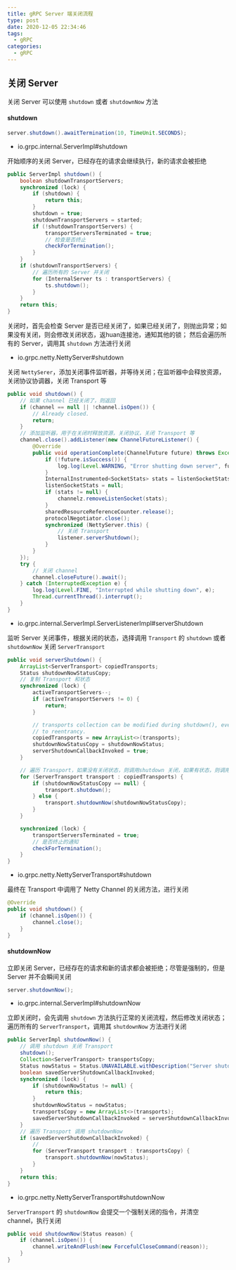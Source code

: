 ```yaml
---
title: gRPC Server 端关闭流程
type: post
date: 2020-12-05 22:34:46
tags:
  - gRPC
categories:
  - gRPC
---
```



## 关闭 Server

关闭 Server 可以使用 `shutdown` 或者 `shutdownNow` 方法

#### shutdown

```java
server.shutdown().awaitTermination(10, TimeUnit.SECONDS);
```

- io.grpc.internal.ServerImpl#shutdown

开始顺序的关闭 Server，已经存在的请求会继续执行，新的请求会被拒绝

```java
public ServerImpl shutdown() {
    boolean shutdownTransportServers;
    synchronized (lock) {
        if (shutdown) {
            return this;
        }
        shutdown = true;
        shutdownTransportServers = started;
        if (!shutdownTransportServers) {
            transportServersTerminated = true;
            // 检查是否终止
            checkForTermination();
        }
    }
    if (shutdownTransportServers) {
        // 遍历所有的 Server 并关闭
        for (InternalServer ts : transportServers) {
            ts.shutdown();
        }
    }
    return this;
}
```

关闭时，首先会检查 Server 是否已经关闭了，如果已经关闭了，则抛出异常；如果没有关闭，则会修改关闭状态，返huan连接池，通知其他的锁；
然后会遍历所有的 Server，调用其 `shutdown` 方法进行关闭

- io.grpc.netty.NettyServer#shutdown

关闭 `NettySerer`，添加关闭事件监听器，并等待关闭；在监听器中会释放资源，关闭协议协调器，关闭 Transport 等

```java
public void shutdown() {
    // 如果 channel 已经关闭了，则返回
    if (channel == null || !channel.isOpen()) {
        // Already closed.
        return;
    }
    // 添加监听器，用于在关闭时释放资源，关闭协议，关闭 Transport 等
    channel.close().addListener(new ChannelFutureListener() {
        @Override
        public void operationComplete(ChannelFuture future) throws Exception {
            if (!future.isSuccess()) {
                log.log(Level.WARNING, "Error shutting down server", future.cause());
            }
            InternalInstrumented<SocketStats> stats = listenSocketStats;
            listenSocketStats = null;
            if (stats != null) {
                channelz.removeListenSocket(stats);
            }
            sharedResourceReferenceCounter.release();
            protocolNegotiator.close();
            synchronized (NettyServer.this) {
                // 关闭 Transport
                listener.serverShutdown();
            }
        }
    });
    try {
        // 关闭 channel
        channel.closeFuture().await();
    } catch (InterruptedException e) {
        log.log(Level.FINE, "Interrupted while shutting down", e);
        Thread.currentThread().interrupt();
    }
}
```

- io.grpc.internal.ServerImpl.ServerListenerImpl#serverShutdown

监听 Server 关闭事件，根据关闭的状态，选择调用 `Transport` 的 `shutdown` 或者 `shutdownNow` 关闭 `ServerTransport`

```java
public void serverShutdown() {
    ArrayList<ServerTransport> copiedTransports;
    Status shutdownNowStatusCopy;
    // 复制 Transport 和状态
    synchronized (lock) {
        activeTransportServers--;
        if (activeTransportServers != 0) {
            return;
        }

        // transports collection can be modified during shutdown(), even if we hold the lock, due
        // to reentrancy.
        copiedTransports = new ArrayList<>(transports);
        shutdownNowStatusCopy = shutdownNowStatus;
        serverShutdownCallbackInvoked = true;
    }

    // 遍历 Transport，如果没有关闭状态，则调用shutdown 关闭，如果有状态，则调用 shutdownNow 立即关闭
    for (ServerTransport transport : copiedTransports) {
        if (shutdownNowStatusCopy == null) {
            transport.shutdown();
        } else {
            transport.shutdownNow(shutdownNowStatusCopy);
        }
    }

    synchronized (lock) {
        transportServersTerminated = true;
        // 是否终止的通知
        checkForTermination();
    }
}
```

- io.grpc.netty.NettyServerTransport#shutdown

最终在 Transport 中调用了 Netty Channel 的关闭方法，进行关闭

```java
@Override
public void shutdown() {
    if (channel.isOpen()) {
        channel.close();
    }
}
```

#### shutdownNow

立即关闭 Server，已经存在的请求和新的请求都会被拒绝；尽管是强制的，但是 Server 并不会瞬间关闭

```java
server.shutdownNow();
```

- io.grpc.internal.ServerImpl#shutdownNow

立即关闭时，会先调用 `shutdown` 方法执行正常的关闭流程，然后修改关闭状态；遍历所有的 `ServerTransport`，调用其 `shutdownNow` 方法进行关闭

```java
public ServerImpl shutdownNow() {
    // 调用 shutdown 关闭 Transport
    shutdown();
    Collection<ServerTransport> transportsCopy;
    Status nowStatus = Status.UNAVAILABLE.withDescription("Server shutdownNow invoked");
    boolean savedServerShutdownCallbackInvoked;
    synchronized (lock) {
        if (shutdownNowStatus != null) {
            return this;
        }
        shutdownNowStatus = nowStatus;
        transportsCopy = new ArrayList<>(transports);
        savedServerShutdownCallbackInvoked = serverShutdownCallbackInvoked;
    }
    // 遍历 Transport 调用 shutdownNow
    if (savedServerShutdownCallbackInvoked) {
        //
        for (ServerTransport transport : transportsCopy) {
            transport.shutdownNow(nowStatus);
        }
    }
    return this;
}
```

- io.grpc.netty.NettyServerTransport#shutdownNow

`ServerTransport` 的 `shutdownNow` 会提交一个强制关闭的指令，并清空 channel，执行关闭

```java
public void shutdownNow(Status reason) {
    if (channel.isOpen()) {
        channel.writeAndFlush(new ForcefulCloseCommand(reason));
    }
}
```
